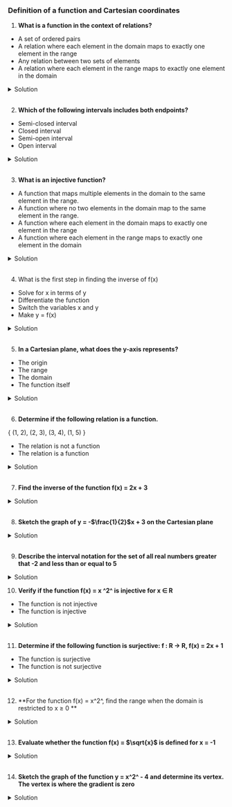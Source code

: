### Definition of a function and Cartesian coordinates

1. **What is a function in the context of relations?**

- A set of ordered pairs
- A relation where each element in the domain maps to exactly one element in the range
- Any relation between two sets of elements
- A relation where each element in the range maps to exactly one element in the domain

<details>
  <summary>Solution</summary>

A relation where each element in the domain maps to exactly one element in the range

</details>

</br>

2. **Which of the following intervals includes both endpoints?**

- Semi-closed interval
- Closed interval
- Semi-open interval
- Open interval

<details>
  <summary>Solution</summary>

Closed interval

</details>

</br>

3. **What is an injective function?**

- A function that maps multiple elements in the domain to the same element in the range.
- A function where no two elements in the domain map to the same element in the range.
- A function where each element in the domain maps to exactly one element in the range
- A function where each element in the range maps to exactly one element in the domain

<details>
  <summary>Solution</summary>

A function where no two elements in the domain map to the same element in the range.

</details>

</br>

4. What is the first step in finding the inverse of f(x)

- Solve for x in terms of y
- Differentiate the function
- Switch the variables x and y
- Make y = f(x)

<details>
  <summary>Solution</summary>

Make y = f(x)

</details>

</br>

5. **In a Cartesian plane, what does the y-axis represents?**

- The origin
- The range
- The domain
- The function itself

<details>
  <summary>Solution</summary>

The range

</details>

</br>

6. **Determine if the following relation is a function.**

{ (1, 2), (2, 3), (3, 4), (1, 5) }

- The relation is not a function
- The relation is a function

<details>
  <summary>Solution</summary>

The relation is not a function

</details>

</br>

7. **Find the inverse of the function f(x) = 2x + 3**

<details>
  <summary>Solution</summary>

  <br>

To find the inverse of the function \(f(x) = 2x + 3\), follow these steps:

---

#### Steps:

1. **Rewrite \(f(x)\) as \(y\):**
   \[
   y = 2x + 3
   \]

2. **Switch \(x\) and \(y\):**
   This reflects the inverse relationship:
   \[
   x = 2y + 3
   \]

3. **Solve for \(y\) in terms of \(x\):**
   \[
   x - 3 = 2y
   \]
   \[
   y = \frac{x - 3}{2}
   \]

4. **Rewrite \(y\) as \(f^{-1}(x)\):**
   \[
   f^{-1}(x) = \frac{x - 3}{2}
   \]

---

### Final Answer:

The inverse function is:
\[
f^{-1}(x) = \frac{x - 3}{2}
\]

This means that if you input a value into \(f^{-1}(x)\), you will retrieve the value that was originally input into \(f(x)\).

</details>

</br>

8. **Sketch the graph of y = -$\frac{1}{2}$x + 3 on the Cartesian plane**

<details>
  <summary>Solution</summary>

The line has a slope of \(-\frac{1}{2}\), meaning it decreases as \(x\) increases, and the y-intercept is at \(y = 3\).

</details>

</br>

9. **Describe the interval notation for the set of all real numbers greater that -2 and less than or equal to 5**

<details>
  <summary>Solution</summary>

The interval notation for the set of all real numbers greater than \(-2\) and less than or equal to \(5\) is:

\[
(-2, 5]
\]

Explanation:

- The parenthesis **\((-2\)** indicates that \(-2\) is **not included** in the interval (strictly greater than \(-2\)).
- The bracket **\[5\]** indicates that \(5\) is **included** in the interval (less than or equal to \(5\)).
- This interval includes all real numbers \(x\) such that:
\[
-2 < x \leq 5
\]
</details>

10. **Verify if the function f(x) = x ^2^ is injective for x ∈ R**

- The function is not injective
- The function is injective

<details>
  <summary>Solution</summary>

The function is not injective

</details>

<br>

11. **Determine if the following function is surjective: f : R -> R, f(x) = 2x + 1**

- The function is surjective
- The function is not surjective

<details>
  <summary>Solution</summary>

The function is surjective

</details>
<br>

12. **For the function f(x) = x^2^, find the range when the domain is restricted to x ≥ 0
    **

<details>
  <summary>Solution</summary>

To find the **range** of the function \( f(x) = x^2 \) when the domain is restricted to \( x \geq 0 \):

---

Step 1: Analyze the Function

The function \( f(x) = x^2 \) maps the input \( x \) to the square of \( x \). For \( x \geq 0 \), the output will always be:

- Non-negative (\( f(x) \geq 0 \)).
- Continuous and increasing as \( x \) increases.

---

Step 2: Define the Range

Since \( x \geq 0 \):

- The smallest value of \( x \) is \( 0 \), and \( f(0) = 0^2 = 0 \).
- As \( x \to \infty \), \( f(x) \to \infty \).

Thus, the range of \( f(x) = x^2 \) for \( x \geq 0 \) is:
\[
[0, \infty)
\]

---

Final Answer:

The range of \( f(x) = x^2 \) for \( x \geq 0 \) is:
\[
[0, \infty)
\]

</details>

<br>

13. **Evaluate whether the function f(x) = $\sqrt{x}$ is defined for x = -1**

<details>
  <summary>Solution</summary>

The function \( f(x) = \sqrt{x} \) is **not defined** for \( x = -1 \) when considering the domain of real numbers (\( x \in \mathbb{R} \)).

---

Explanation:

1. **Square Root in Real Numbers**:

   - The square root function \( \sqrt{x} \) is defined in the real numbers only for \( x \geq 0 \). This is because the square root of a negative number does not exist in the set of real numbers; it belongs to the set of complex numbers.

2. **Substituting \( x = -1 \):**
   - \( f(-1) = \sqrt{-1} \)
   - In the real numbers, \( \sqrt{-1} \) is not defined. However, in the complex number system, \( \sqrt{-1} \) is denoted as \( i \), the imaginary unit.

---

Conclusion:
The function \( f(x) = \sqrt{x} \) is **not defined for \( x = -1 \) in the domain of real numbers**. If complex numbers are considered, the value would be \( i \).

</details>

<br>

14. **Sketch the graph of the function y = x^2^ - 4 and determine its vertex.
    The vertex is where the gradient is zero**

<details>
  <summary>Solution</summary>

Vertex:

- The vertex occurs where the gradient (slope) is zero.
- For \(y = x^2 - 4\), this happens at \(x = 0\), and substituting \(x = 0\) into the function gives:
  \[
  y = 0^2 - 4 = -4
  \]
- The vertex is at \((0, -4)\), marked in red on the graph.

</details>

<br>
